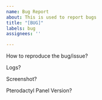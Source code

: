 ```yaml
---
name: Bug Report
about: This is used to report bugs
title: "[BUG]"
labels: bug
assignees: ''

---
```


How to reproduce the bug/issue?

Logs?

Screenshot?

Pterodactyl Panel Version?

